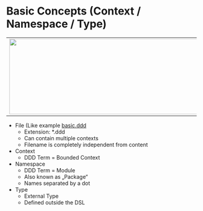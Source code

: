 # Basic Concepts (Context / Namespace / Type)

<table><tr><td><img src="https://cdn.rawgit.com/fuinorg/org.fuin.dsl.ddd/master/doc/dsl/basic.ddd.svg" width="880" height="200"></td></tr></table>

* File (Like example [basic.ddd](basic.ddd)
  * Extension: *.ddd
  * Can contain multiple contexts
  * Filename is completely independent from content
* Context
  * DDD Term = Bounded Context
* Namespace
  * DDD Term = Module
  * Also known as „Package“
  * Names separated by a dot
* Type
  * External Type
  * Defined outside the DSL
